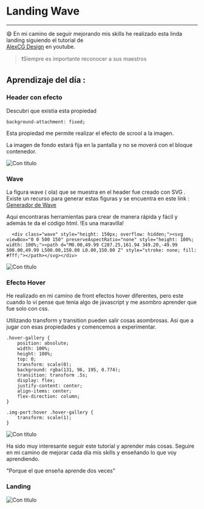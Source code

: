 # Landing Wave
----------------------------

:smile: En mi camino de seguir mejorando mis skills he realizado esta linda landing siguiendo el tutorial de  
 [AlexCG Design](https://www.youtube.com/watch?v=HH_SMpxV7qQ) en youtube.


 >  :exclamation:Siempre es importante reconocer a sus maestros 

## Aprendizaje del día : 

### Header con efecto 

Descubri que existia esta propiedad

`background-attachment: fixed; `
 
Esta propiedad me permite realizar el efecto de scrool a la imagen. 

La imagen de fondo estará fija en la pantalla y no se moverá con el bloque contenedor.

![Con titulo](https://user-images.githubusercontent.com/32285482/80853216-78038880-8bf4-11ea-8062-51ed588f4620.gif "Header")

### Wave

La figura wave ( ola) que se muestra en el header fue creado con SVG .
Existe un recurso para generar estas figuras y se encuentra en este link :
[Generador de Wave](https://smooth.ie/blogs/news/svg-wavey-transitions-between-sections)

Aquí encontraras herramientas para crear de manera rápida y fácil y además te da el código html. !Es una maravilla!


~~~
  <div class="wave" style="height: 150px; overflow: hidden;"><svg viewBox="0 0 500 150" preserveAspectRatio="none" style="height: 100%; width: 100%;"><path d="M0.00,49.99 C287.25,161.94 349.20,-49.99 500.00,49.99 L500.00,150.00 L0.00,150.00 Z" style="stroke: none; fill: #fff;"></path></svg></div>
 ~~~

 ![Con titulo](https://user-images.githubusercontent.com/32285482/80853319-6d95be80-8bf5-11ea-97f3-0eb4ea911b00.PNG "Web")

### Efecto Hover 

He realizado en mi camino de front efectos hover diferentes, pero este cuando lo vi pense que tenia algo de javascript y me asombro aprender que fue solo con css.

Utilizando  transform y transition pueden salir cosas asombrosas. Asi que a jugar con esas propiedades y comencemos a experimentar.

~~~
.hover-gallery {
    position: absolute;
    width: 100%;
    height: 100%;
    top: 0;
    transform: scale(0);
    background: rgba(131, 96, 195, 0.774);
    transition: transform .5s;
    display: flex;
    justify-content: center;
    align-items: center;
    flex-direction: column;
}

.img-port:hover .hover-gallery {
    transform: scale(1);
}
~~~
![Con titulo](https://user-images.githubusercontent.com/32285482/80853415-61f6c780-8bf6-11ea-9b4d-bc9b92a32a9b.gif "hover")


Ha sido muy interesante seguir este tutorial y aprender más cosas. 
Seguire en mi camino de mejorar cada día mis skills y enseñando lo que voy aprendiendo.

"Porque el que enseña aprende dos veces"

### Landing
![Con titulo](https://user-images.githubusercontent.com/32285482/80852839-6b316580-8bf1-11ea-94a8-d9851bc687c0.png "Web")
